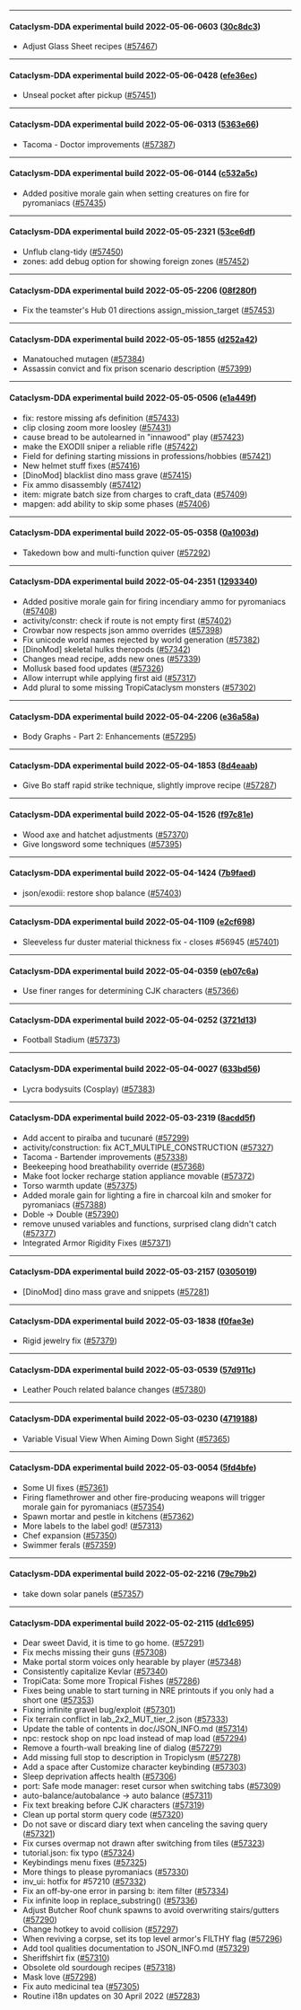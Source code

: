 
---

#### Cataclysm-DDA experimental build 2022-05-06-0603 ([30c8dc3](https://github.com/CleverRaven/Cataclysm-DDA/releases/tag/cdda-experimental-2022-05-06-0603))

* Adjust Glass Sheet recipes ([#57467](https://github.com/CleverRaven/Cataclysm-DDA/pull/57467))

---

#### Cataclysm-DDA experimental build 2022-05-06-0428 ([efe36ec](https://github.com/CleverRaven/Cataclysm-DDA/releases/tag/cdda-experimental-2022-05-06-0428))

* Unseal pocket after pickup ([#57451](https://github.com/CleverRaven/Cataclysm-DDA/pull/57451))

---

#### Cataclysm-DDA experimental build 2022-05-06-0313 ([5363e66](https://github.com/CleverRaven/Cataclysm-DDA/releases/tag/cdda-experimental-2022-05-06-0313))

* Tacoma - Doctor improvements ([#57387](https://github.com/CleverRaven/Cataclysm-DDA/pull/57387))

---

#### Cataclysm-DDA experimental build 2022-05-06-0144 ([c532a5c](https://github.com/CleverRaven/Cataclysm-DDA/releases/tag/cdda-experimental-2022-05-06-0144))

* Added positive morale gain when setting creatures on fire for pyromaniacs ([#57435](https://github.com/CleverRaven/Cataclysm-DDA/pull/57435))

---

#### Cataclysm-DDA experimental build 2022-05-05-2321 ([53ce6df](https://github.com/CleverRaven/Cataclysm-DDA/releases/tag/cdda-experimental-2022-05-05-2321))

* Unflub clang-tidy ([#57450](https://github.com/CleverRaven/Cataclysm-DDA/pull/57450))
* zones: add debug option for showing foreign zones ([#57452](https://github.com/CleverRaven/Cataclysm-DDA/pull/57452))

---

#### Cataclysm-DDA experimental build 2022-05-05-2206 ([08f280f](https://github.com/CleverRaven/Cataclysm-DDA/releases/tag/cdda-experimental-2022-05-05-2206))

* Fix the teamster's Hub 01 directions assign_mission_target ([#57453](https://github.com/CleverRaven/Cataclysm-DDA/pull/57453))

---

#### Cataclysm-DDA experimental build 2022-05-05-1855 ([d252a42](https://github.com/CleverRaven/Cataclysm-DDA/releases/tag/cdda-experimental-2022-05-05-1855))

* Manatouched mutagen ([#57384](https://github.com/CleverRaven/Cataclysm-DDA/pull/57384))
* Assassin convict and fix prison scenario description ([#57399](https://github.com/CleverRaven/Cataclysm-DDA/pull/57399))

---

#### Cataclysm-DDA experimental build 2022-05-05-0506 ([e1a449f](https://github.com/CleverRaven/Cataclysm-DDA/releases/tag/cdda-experimental-2022-05-05-0506))

* fix: restore missing afs definition ([#57433](https://github.com/CleverRaven/Cataclysm-DDA/pull/57433))
* clip closing zoom more loosley ([#57431](https://github.com/CleverRaven/Cataclysm-DDA/pull/57431))
* cause bread to be autolearned in "innawood" play ([#57423](https://github.com/CleverRaven/Cataclysm-DDA/pull/57423))
* make the EXODII sniper a reliable rifle ([#57422](https://github.com/CleverRaven/Cataclysm-DDA/pull/57422))
* Field for defining starting missions in professions/hobbies ([#57421](https://github.com/CleverRaven/Cataclysm-DDA/pull/57421))
* New helmet stuff fixes ([#57416](https://github.com/CleverRaven/Cataclysm-DDA/pull/57416))
* [DinoMod] blacklist dino mass grave ([#57415](https://github.com/CleverRaven/Cataclysm-DDA/pull/57415))
* Fix ammo disassembly ([#57412](https://github.com/CleverRaven/Cataclysm-DDA/pull/57412))
* item: migrate batch size from charges to craft_data ([#57409](https://github.com/CleverRaven/Cataclysm-DDA/pull/57409))
* mapgen: add ability to skip some phases ([#57406](https://github.com/CleverRaven/Cataclysm-DDA/pull/57406))

---

#### Cataclysm-DDA experimental build 2022-05-05-0358 ([0a1003d](https://github.com/CleverRaven/Cataclysm-DDA/releases/tag/cdda-experimental-2022-05-05-0358))

* Takedown bow and multi-function quiver ([#57292](https://github.com/CleverRaven/Cataclysm-DDA/pull/57292))

---

#### Cataclysm-DDA experimental build 2022-05-04-2351 ([1293340](https://github.com/CleverRaven/Cataclysm-DDA/releases/tag/cdda-experimental-2022-05-04-2351))

* Added positive morale gain for firing incendiary ammo for pyromaniacs ([#57408](https://github.com/CleverRaven/Cataclysm-DDA/pull/57408))
* activity/constr: check if route is not empty first ([#57402](https://github.com/CleverRaven/Cataclysm-DDA/pull/57402))
* Crowbar now respects json ammo overrides ([#57398](https://github.com/CleverRaven/Cataclysm-DDA/pull/57398))
* Fix unicode world names rejected by world generation ([#57382](https://github.com/CleverRaven/Cataclysm-DDA/pull/57382))
* [DinoMod] skeletal hulks theropods ([#57342](https://github.com/CleverRaven/Cataclysm-DDA/pull/57342))
* Changes mead recipe, adds new ones ([#57339](https://github.com/CleverRaven/Cataclysm-DDA/pull/57339))
* Mollusk based food updates ([#57326](https://github.com/CleverRaven/Cataclysm-DDA/pull/57326))
* Allow interrupt while applying first aid ([#57317](https://github.com/CleverRaven/Cataclysm-DDA/pull/57317))
* Add plural to some missing TropiCataclysm monsters ([#57302](https://github.com/CleverRaven/Cataclysm-DDA/pull/57302))

---

#### Cataclysm-DDA experimental build 2022-05-04-2206 ([e36a58a](https://github.com/CleverRaven/Cataclysm-DDA/releases/tag/cdda-experimental-2022-05-04-2206))

* Body Graphs - Part 2: Enhancements ([#57295](https://github.com/CleverRaven/Cataclysm-DDA/pull/57295))

---

#### Cataclysm-DDA experimental build 2022-05-04-1853 ([8d4eaab](https://github.com/CleverRaven/Cataclysm-DDA/releases/tag/cdda-experimental-2022-05-04-1853))

* Give Bo staff rapid strike technique, slightly improve recipe ([#57287](https://github.com/CleverRaven/Cataclysm-DDA/pull/57287))

---

#### Cataclysm-DDA experimental build 2022-05-04-1526 ([f97c81e](https://github.com/CleverRaven/Cataclysm-DDA/releases/tag/cdda-experimental-2022-05-04-1526))

* Wood axe and hatchet adjustments ([#57370](https://github.com/CleverRaven/Cataclysm-DDA/pull/57370))
* Give longsword some techniques ([#57395](https://github.com/CleverRaven/Cataclysm-DDA/pull/57395))

---

#### Cataclysm-DDA experimental build 2022-05-04-1424 ([7b9faed](https://github.com/CleverRaven/Cataclysm-DDA/releases/tag/cdda-experimental-2022-05-04-1424))

* json/exodii: restore shop balance ([#57403](https://github.com/CleverRaven/Cataclysm-DDA/pull/57403))

---

#### Cataclysm-DDA experimental build 2022-05-04-1109 ([e2cf698](https://github.com/CleverRaven/Cataclysm-DDA/releases/tag/cdda-experimental-2022-05-04-1109))

* Sleeveless fur duster material thickness fix - closes #56945 ([#57401](https://github.com/CleverRaven/Cataclysm-DDA/pull/57401))

---

#### Cataclysm-DDA experimental build 2022-05-04-0359 ([eb07c6a](https://github.com/CleverRaven/Cataclysm-DDA/releases/tag/cdda-experimental-2022-05-04-0359))

* Use finer ranges for determining CJK characters ([#57366](https://github.com/CleverRaven/Cataclysm-DDA/pull/57366))

---

#### Cataclysm-DDA experimental build 2022-05-04-0252 ([3721d13](https://github.com/CleverRaven/Cataclysm-DDA/releases/tag/cdda-experimental-2022-05-04-0252))

* Football Stadium ([#57373](https://github.com/CleverRaven/Cataclysm-DDA/pull/57373))

---

#### Cataclysm-DDA experimental build 2022-05-04-0027 ([633bd56](https://github.com/CleverRaven/Cataclysm-DDA/releases/tag/cdda-experimental-2022-05-04-0027))

* Lycra bodysuits (Cosplay) ([#57383](https://github.com/CleverRaven/Cataclysm-DDA/pull/57383))

---

#### Cataclysm-DDA experimental build 2022-05-03-2319 ([8acdd5f](https://github.com/CleverRaven/Cataclysm-DDA/releases/tag/cdda-experimental-2022-05-03-2319))

* Add accent to piraíba and tucunaré ([#57299](https://github.com/CleverRaven/Cataclysm-DDA/pull/57299))
* activity/construction: fix ACT_MULTIPLE_CONSTRUCTION ([#57327](https://github.com/CleverRaven/Cataclysm-DDA/pull/57327))
* Tacoma - Bartender improvements ([#57338](https://github.com/CleverRaven/Cataclysm-DDA/pull/57338))
* Beekeeping hood breathability override ([#57368](https://github.com/CleverRaven/Cataclysm-DDA/pull/57368))
* Make foot locker recharge station appliance movable ([#57372](https://github.com/CleverRaven/Cataclysm-DDA/pull/57372))
* Torso warmth update ([#57375](https://github.com/CleverRaven/Cataclysm-DDA/pull/57375))
* Added morale gain for lighting a fire in charcoal kiln and smoker for pyromaniacs ([#57388](https://github.com/CleverRaven/Cataclysm-DDA/pull/57388))
* Doble -> Double ([#57390](https://github.com/CleverRaven/Cataclysm-DDA/pull/57390))
* remove unused variables and functions, surprised clang didn't catch ([#57377](https://github.com/CleverRaven/Cataclysm-DDA/pull/57377))
* Integrated Armor Rigidity Fixes ([#57371](https://github.com/CleverRaven/Cataclysm-DDA/pull/57371))

---

#### Cataclysm-DDA experimental build 2022-05-03-2157 ([0305019](https://github.com/CleverRaven/Cataclysm-DDA/releases/tag/cdda-experimental-2022-05-03-2157))

* [DinoMod] dino mass grave and snippets ([#57281](https://github.com/CleverRaven/Cataclysm-DDA/pull/57281))

---

#### Cataclysm-DDA experimental build 2022-05-03-1838 ([f0fae3e](https://github.com/CleverRaven/Cataclysm-DDA/releases/tag/cdda-experimental-2022-05-03-1838))

* Rigid jewelry fix ([#57379](https://github.com/CleverRaven/Cataclysm-DDA/pull/57379))

---

#### Cataclysm-DDA experimental build 2022-05-03-0539 ([57d911c](https://github.com/CleverRaven/Cataclysm-DDA/releases/tag/cdda-experimental-2022-05-03-0539))

* Leather Pouch related balance changes ([#57380](https://github.com/CleverRaven/Cataclysm-DDA/pull/57380))

---

#### Cataclysm-DDA experimental build 2022-05-03-0230 ([4719188](https://github.com/CleverRaven/Cataclysm-DDA/releases/tag/cdda-experimental-2022-05-03-0230))

* Variable Visual View When Aiming Down Sight ([#57365](https://github.com/CleverRaven/Cataclysm-DDA/pull/57365))

---

#### Cataclysm-DDA experimental build 2022-05-03-0054 ([5fd4bfe](https://github.com/CleverRaven/Cataclysm-DDA/releases/tag/cdda-experimental-2022-05-03-0054))

* Some UI fixes ([#57361](https://github.com/CleverRaven/Cataclysm-DDA/pull/57361))
* Firing flamethrower and other fire-producing weapons will trigger morale gain for pyromaniacs ([#57354](https://github.com/CleverRaven/Cataclysm-DDA/pull/57354))
* Spawn mortar and pestle in kitchens ([#57362](https://github.com/CleverRaven/Cataclysm-DDA/pull/57362))
* More labels to the label god! ([#57313](https://github.com/CleverRaven/Cataclysm-DDA/pull/57313))
* Chef expansion ([#57350](https://github.com/CleverRaven/Cataclysm-DDA/pull/57350))
* Swimmer ferals ([#57359](https://github.com/CleverRaven/Cataclysm-DDA/pull/57359))

---

#### Cataclysm-DDA experimental build 2022-05-02-2216 ([79c79b2](https://github.com/CleverRaven/Cataclysm-DDA/releases/tag/cdda-experimental-2022-05-02-2216))

* take down solar panels ([#57357](https://github.com/CleverRaven/Cataclysm-DDA/pull/57357))

---

#### Cataclysm-DDA experimental build 2022-05-02-2115 ([dd1c695](https://github.com/CleverRaven/Cataclysm-DDA/releases/tag/cdda-experimental-2022-05-02-2115))

* Dear sweet David, it is time to go home. ([#57291](https://github.com/CleverRaven/Cataclysm-DDA/pull/57291))
* Fix mechs missing their guns ([#57308](https://github.com/CleverRaven/Cataclysm-DDA/pull/57308))
* Make portal storm voices only hearable by player ([#57348](https://github.com/CleverRaven/Cataclysm-DDA/pull/57348))
* Consistently capitalize Kevlar ([#57340](https://github.com/CleverRaven/Cataclysm-DDA/pull/57340))
* TropiCata: Some more Tropical Fishes ([#57286](https://github.com/CleverRaven/Cataclysm-DDA/pull/57286))
* Fixes being unable to start turning in NRE printouts if you only had a short one ([#57353](https://github.com/CleverRaven/Cataclysm-DDA/pull/57353))
* Fixing infinite gravel bug/exploit ([#57301](https://github.com/CleverRaven/Cataclysm-DDA/pull/57301))
* Fix terrain conflict in lab_2x2_MUT_tier_2.json ([#57333](https://github.com/CleverRaven/Cataclysm-DDA/pull/57333))
* Update the table of contents in doc/JSON_INFO.md ([#57314](https://github.com/CleverRaven/Cataclysm-DDA/pull/57314))
* npc: restock shop on npc load instead of map load ([#57294](https://github.com/CleverRaven/Cataclysm-DDA/pull/57294))
* Remove a fourth-wall breaking line of dialog ([#57279](https://github.com/CleverRaven/Cataclysm-DDA/pull/57279))
* Add missing full stop to description in Tropiclysm ([#57278](https://github.com/CleverRaven/Cataclysm-DDA/pull/57278))
* Add a space after Customize character keybinding ([#57303](https://github.com/CleverRaven/Cataclysm-DDA/pull/57303))
* Sleep deprivation affects health ([#57306](https://github.com/CleverRaven/Cataclysm-DDA/pull/57306))
* port: Safe mode manager: reset cursor when switching tabs ([#57309](https://github.com/CleverRaven/Cataclysm-DDA/pull/57309))
* auto-balance/autobalance → auto balance ([#57311](https://github.com/CleverRaven/Cataclysm-DDA/pull/57311))
* Fix text breaking before CJK characters ([#57319](https://github.com/CleverRaven/Cataclysm-DDA/pull/57319))
* Clean up portal storm query code ([#57320](https://github.com/CleverRaven/Cataclysm-DDA/pull/57320))
* Do not save or discard diary text when canceling the saving query ([#57321](https://github.com/CleverRaven/Cataclysm-DDA/pull/57321))
* Fix curses overmap not drawn after switching from tiles ([#57323](https://github.com/CleverRaven/Cataclysm-DDA/pull/57323))
* tutorial.json: fix typo ([#57324](https://github.com/CleverRaven/Cataclysm-DDA/pull/57324))
* Keybindings menu fixes ([#57325](https://github.com/CleverRaven/Cataclysm-DDA/pull/57325))
* More things to please pyromaniacs ([#57330](https://github.com/CleverRaven/Cataclysm-DDA/pull/57330))
* inv_ui: hotfix for #57210 ([#57332](https://github.com/CleverRaven/Cataclysm-DDA/pull/57332))
* Fix an off-by-one error in parsing b: item filter ([#57334](https://github.com/CleverRaven/Cataclysm-DDA/pull/57334))
* Fix infinite loop in replace_substring() ([#57336](https://github.com/CleverRaven/Cataclysm-DDA/pull/57336))
* Adjust Butcher Roof chunk spawns to avoid overwriting stairs/gutters ([#57290](https://github.com/CleverRaven/Cataclysm-DDA/pull/57290))
* Change hotkey to avoid collision ([#57297](https://github.com/CleverRaven/Cataclysm-DDA/pull/57297))
* When reviving a corpse, set its top level armor's FILTHY flag ([#57296](https://github.com/CleverRaven/Cataclysm-DDA/pull/57296))
* Add tool qualities documentation to JSON_INFO.md ([#57329](https://github.com/CleverRaven/Cataclysm-DDA/pull/57329))
* Sheriffshirt fix ([#57310](https://github.com/CleverRaven/Cataclysm-DDA/pull/57310))
* Obsolete old sourdough recipes ([#57318](https://github.com/CleverRaven/Cataclysm-DDA/pull/57318))
* Mask love ([#57298](https://github.com/CleverRaven/Cataclysm-DDA/pull/57298))
* Fix auto medicinal tea ([#57305](https://github.com/CleverRaven/Cataclysm-DDA/pull/57305))
* Routine i18n updates on 30 April 2022 ([#57283](https://github.com/CleverRaven/Cataclysm-DDA/pull/57283))
